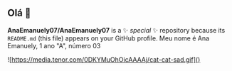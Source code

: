 ## Olá 👋

**AnaEmanuely07/AnaEmanuely07** is a ✨ _special_ ✨ repository because its `README.md` (this file) appears on your GitHub profile.
Meu nome é Ana Emanuely, 1 ano "A", número 03

![https://media.tenor.com/0DKYMuOhOicAAAAj/cat-cat-sad.gif]()
